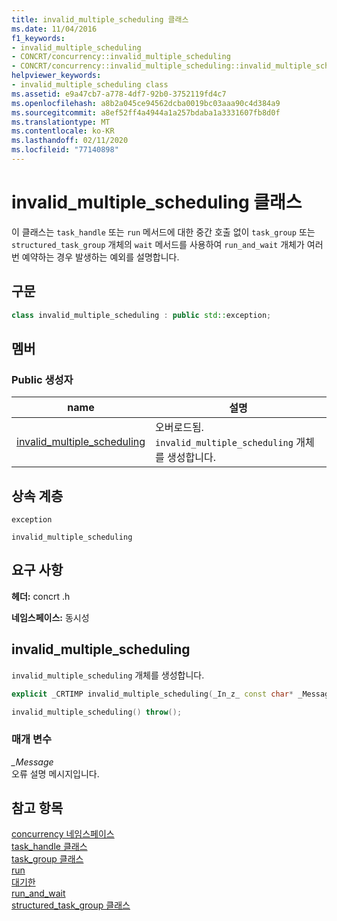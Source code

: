 ```yaml
---
title: invalid_multiple_scheduling 클래스
ms.date: 11/04/2016
f1_keywords:
- invalid_multiple_scheduling
- CONCRT/concurrency::invalid_multiple_scheduling
- CONCRT/concurrency::invalid_multiple_scheduling::invalid_multiple_scheduling
helpviewer_keywords:
- invalid_multiple_scheduling class
ms.assetid: e9a47cb7-a778-4df7-92b0-3752119fd4c7
ms.openlocfilehash: a8b2a045ce94562dcba0019bc03aaa90c4d384a9
ms.sourcegitcommit: a8ef52ff4a4944a1a257bdaba1a3331607fb8d0f
ms.translationtype: MT
ms.contentlocale: ko-KR
ms.lasthandoff: 02/11/2020
ms.locfileid: "77140898"
---
```

# <a name="invalid_multiple_scheduling-class"></a>invalid_multiple_scheduling 클래스

이 클래스는 `task_handle` 또는 `run` 메서드에 대한 중간 호출 없이 `task_group` 또는 `structured_task_group` 개체의 `wait` 메서드를 사용하여 `run_and_wait` 개체가 여러 번 예약하는 경우 발생하는 예외를 설명합니다.

## <a name="syntax"></a>구문

```cpp
class invalid_multiple_scheduling : public std::exception;
```

## <a name="members"></a>멤버

### <a name="public-constructors"></a>Public 생성자

|name|설명|
|----------|-----------------|
|[invalid_multiple_scheduling](#ctor)|오버로드됨. `invalid_multiple_scheduling` 개체를 생성합니다.|

## <a name="inheritance-hierarchy"></a>상속 계층

`exception`

`invalid_multiple_scheduling`

## <a name="requirements"></a>요구 사항

**헤더:** concrt .h

**네임스페이스:** 동시성

## <a name="ctor"></a>invalid_multiple_scheduling

`invalid_multiple_scheduling` 개체를 생성합니다.

```cpp
explicit _CRTIMP invalid_multiple_scheduling(_In_z_ const char* _Message) throw();

invalid_multiple_scheduling() throw();
```

### <a name="parameters"></a>매개 변수

*_Message*<br/>
오류 설명 메시지입니다.

## <a name="see-also"></a>참고 항목

[concurrency 네임스페이스](concurrency-namespace.md)<br/>
[task_handle 클래스](task-handle-class.md)<br/>
[task_group 클래스](task-group-class.md)<br/>
[run](task-group-class.md)<br/>
[대기한](task-group-class.md)<br/>
[run_and_wait](task-group-class.md)<br/>
[structured_task_group 클래스](structured-task-group-class.md)
